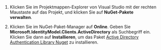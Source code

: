 1. Klicken Sie im Projektmappen-Explorer von Visual Studio mit der rechten Maustaste auf das Projekt, und klicken Sie auf **NuGet-Pakete verwalten**.

2. Klicken Sie im NuGet-Paket-Manager auf **Online**. Geben Sie **Microsoft.IdentityModel.Clients.ActiveDirectory** als Suchbegriff ein. Klicken Sie dann auf **Installieren**, um das Paket [Active Directory Authentication Library Nuget] zu installieren.

[Active Directory Authentication Library Nuget]: http://www.nuget.org/packages/Microsoft.IdentityModel.Clients.ActiveDirectory
<!--HONumber=54-->